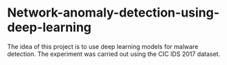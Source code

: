 # Network-anomaly-detection-using-deep-learning
The idea of this project is to use deep learning models for malware detection. The experiment was carried out using the CIC IDS 2017 dataset.
